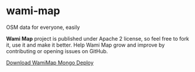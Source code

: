 wami-map
========

OSM data for everyone, easily

**Wami Map** project is published under Apache 2 license, so feel free to fork it, use it and make it better.
Help Wami Map grow and improve by contributing or opening issues on GitHub.

[Download WamiMap Mongo Deploy](https://github.com/wamiguides/wami-map/releases)
